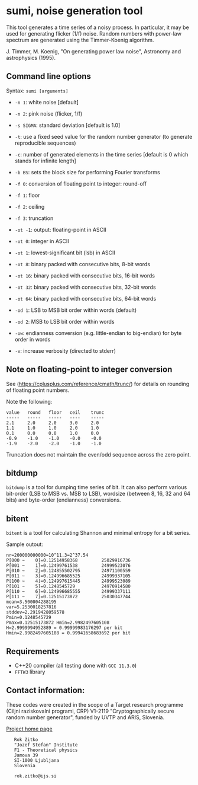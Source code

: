 # sumi, noise generation tool

This tool generates a time series of a noisy process. In particular, it may be used for generating flicker (1/f) noise.
Random numbers with power-law spectrum are generated using the Timmer-Koenig algorithm.

J. Timmer, M. Koenig, "On generating power law noise", Astronomy and astrophysics (1995).

## Command line options

Syntax: `sumi [arguments]`

- `-n 1`: white noise [default]
- `-n 2`: pink noise (flicker, 1/f)

- `-s SIGMA`: standard deviation [default is 1.0]

- `-t`: use a fixed seed value for the random number generator (to generate reproducible sequences)

- `-c`: number of generated elements in the time series [default is 0 which stands for infinite length]

- `-b BS`: sets the block size for performing Fourier transforms

- `-f 0`: conversion of floating point to integer: round-off
- `-f 1`: floor
- `-f 2`: ceiling
- `-f 3`: truncation

- `-ot -1`: output: floating-point in ASCII
- `-ot 0`: integer in ASCII
- `-ot 1`: lowest-significant bit (lsb) in ASCII
- `-ot 8`: binary packed with consecutive bits, 8-bit words
- `-ot 16`: binary packed with consecutive bits, 16-bit words
- `-ot 32`: binary packed with consecutive bits, 32-bit words
- `-ot 64`: binary packed with consecutive bits, 64-bit words

- `-od 1`: LSB to MSB bit order within words (default)
- `-od 2`: MSB to LSB bit order within words

- `-ow`: endianness conversion (e.g. little-endian to big-endian) for byte order in words

- `-v`: increase verbosity (directed to stderr)

## Note on floating-point to integer conversion

See (https://cplusplus.com/reference/cmath/trunc/) for details on rounding of floating point
numbers.

Note the following:

```
value	round	floor	ceil	trunc
-----	-----	-----	----	-----
2.1 	2.0 	2.0 	3.0 	2.0
1.1 	1.0 	1.0 	2.0 	1.0
0.1 	0.0 	0.0 	1.0 	0.0
-0.9 	-1.0 	-1.0 	-0.0 	-0.0
-1.9 	-2.0 	-2.0 	-1.0 	-1.0
```

Truncation does not maintain the even/odd sequence across the zero point.

## bitdump

`bitdump` is a tool for dumping time series of bit. It can also perform various bit-order (LSB to MSB vs. MSB to LSB), wordsize (between 8, 16, 32 and 64 bits) and byte-order (endianness) conversions.

## bitent

`bitent` is a tool for calculating Shannon and minimal entropy for a bit series.

Sample outout:

```
nr=200000000000=10^11.3=2^37.54
P[000 ~    0]=0.12514958368         25029916736
P[001 ~    1]=0.12499761538         24999523076
P[010 ~    2]=0.124855502795        24971100559
P[011 ~    3]=0.124996685525        24999337105
P[100 ~    4]=0.124997615445        24999523089
P[101 ~    5]=0.1248545729          24970914580
P[110 ~    6]=0.124996685555        24999337111
P[111 ~    7]=0.12515173872         25030347744
mean=3.500004288195
var=5.2530018257816
stddev=2.2919428059578
Pmin=0.1248545729
Pmax=0.12515173872 Hmin=2.9982497605108
H=2.9999994952889 = 0.99999983176297 per bit
Hmin=2.9982497605108 = 0.99941658683692 per bit
```

## Requirements

- C++20 compiler (all testing done with `GCC 11.3.0`)
- `FFTW3` library

## Contact information:

These codes were created in the scope of a Target research programme (Ciljni raziskovalni programi, CRP)
V1-2119 "Cryptographically secure random number generator", funded by UVTP and ARIS, Slovenia.

 [Project home page](https://www.ijs.si/ijsw/ARRSProjekti/2021/Kriptografsko%20varen%20generator%20naklju%C4%8Dnih%20%C5%A1trevil)

```
   Rok Zitko
   "Jozef Stefan" Institute
   F1 - Theoretical physics
   Jamova 39
   SI-1000 Ljubljana
   Slovenia

   rok.zitko@ijs.si
```

